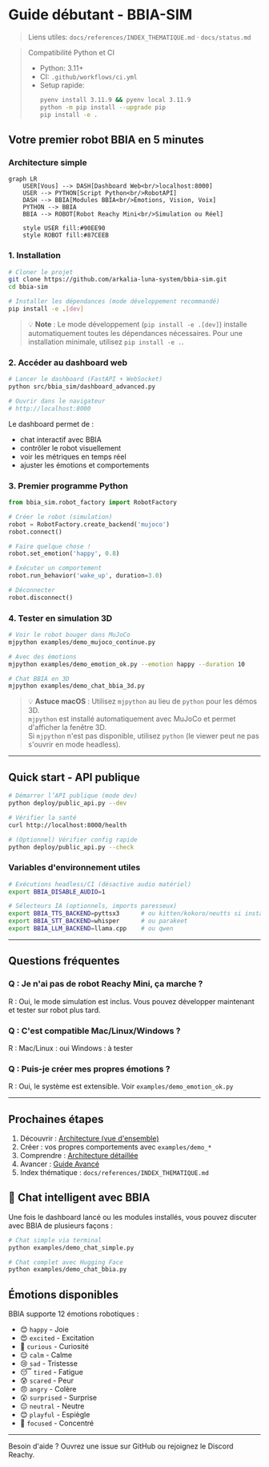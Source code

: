 # Guide débutant - BBIA-SIM

> Liens utiles: `docs/references/INDEX_THEMATIQUE.md` · `docs/status.md`

> Compatibilité Python et CI
>
> - Python: 3.11+
> - CI: `.github/workflows/ci.yml`
> - Setup rapide:
>   ```bash
>   pyenv install 3.11.9 && pyenv local 3.11.9
>   python -m pip install --upgrade pip
>   pip install -e .
>   ```

## Votre premier robot BBIA en 5 minutes

### Architecture simple

```mermaid
graph LR
    USER[Vous] --> DASH[Dashboard Web<br/>localhost:8000]
    USER --> PYTHON[Script Python<br/>RobotAPI]
    DASH --> BBIA[Modules BBIA<br/>Émotions, Vision, Voix]
    PYTHON --> BBIA
    BBIA --> ROBOT[Robot Reachy Mini<br/>Simulation ou Réel]

    style USER fill:#90EE90
    style ROBOT fill:#87CEEB
```

### 1. Installation

```bash
# Cloner le projet
git clone https://github.com/arkalia-luna-system/bbia-sim.git
cd bbia-sim

# Installer les dépendances (mode développement recommandé)
pip install -e .[dev]
```

> 💡 **Note** : Le mode développement (`pip install -e .[dev]`) installe automatiquement toutes les dépendances nécessaires. Pour une installation minimale, utilisez `pip install -e .`.

### 2. Accéder au dashboard web

```bash
# Lancer le dashboard (FastAPI + WebSocket)
python src/bbia_sim/dashboard_advanced.py

# Ouvrir dans le navigateur
# http://localhost:8000
```

Le dashboard permet de :
- chat interactif avec BBIA
- contrôler le robot visuellement
- voir les métriques en temps réel
- ajuster les émotions et comportements

### 3. Premier programme Python

```python
from bbia_sim.robot_factory import RobotFactory

# Créer le robot (simulation)
robot = RobotFactory.create_backend('mujoco')
robot.connect()

# Faire quelque chose !
robot.set_emotion('happy', 0.8)

# Exécuter un comportement
robot.run_behavior('wake_up', duration=3.0)

# Déconnecter
robot.disconnect()
```

### 4. Tester en simulation 3D

```bash
# Voir le robot bouger dans MuJoCo
mjpython examples/demo_mujoco_continue.py

# Avec des émotions
mjpython examples/demo_emotion_ok.py --emotion happy --duration 10

# Chat BBIA en 3D
mjpython examples/demo_chat_bbia_3d.py
```

> 💡 **Astuce macOS** : Utilisez `mjpython` au lieu de `python` pour les démos 3D.  
> `mjpython` est installé automatiquement avec MuJoCo et permet d'afficher la fenêtre 3D.  
> Si `mjpython` n'est pas disponible, utilisez `python` (le viewer peut ne pas s'ouvrir en mode headless).

---

## Quick start - API publique

```bash
# Démarrer l’API publique (mode dev)
python deploy/public_api.py --dev

# Vérifier la santé
curl http://localhost:8000/health

# (Optionnel) Vérifier config rapide
python deploy/public_api.py --check
```

### Variables d'environnement utiles

```bash
# Exécutions headless/CI (désactive audio matériel)
export BBIA_DISABLE_AUDIO=1

# Sélecteurs IA (optionnels, imports paresseux)
export BBIA_TTS_BACKEND=pyttsx3      # ou kitten/kokoro/neutts si installés
export BBIA_STT_BACKEND=whisper      # ou parakeet
export BBIA_LLM_BACKEND=llama.cpp    # ou qwen
```

---

## Questions fréquentes

### Q : Je n'ai pas de robot Reachy Mini, ça marche ?
R : Oui, le mode simulation est inclus. Vous pouvez développer maintenant et tester sur robot plus tard.

### Q : C'est compatible Mac/Linux/Windows ?
R : Mac/Linux : oui
Windows : à tester

### Q : Puis-je créer mes propres émotions ?
R : Oui, le système est extensible. Voir `examples/demo_emotion_ok.py`

---

## Prochaines étapes

1. Découvrir : [Architecture (vue d'ensemble)](../architecture/ARCHITECTURE_OVERVIEW.md)
2. Créer : vos propres comportements avec `examples/demo_*`
3. Comprendre : [Architecture détaillée](../architecture/ARCHITECTURE_DETAILED.md)
4. Avancer : [Guide Avancé](GUIDE_AVANCE.md)
5. Index thématique : `docs/references/INDEX_THEMATIQUE.md`

## 💬 Chat intelligent avec BBIA

Une fois le dashboard lancé ou les modules installés, vous pouvez discuter avec BBIA de plusieurs façons :

```bash
# Chat simple via terminal
python examples/demo_chat_simple.py

# Chat complet avec Hugging Face
python examples/demo_chat_bbia.py
```

## Émotions disponibles

BBIA supporte 12 émotions robotiques :
- 😊 `happy` - Joie
- 😍 `excited` - Excitation
- 🤔 `curious` - Curiosité
- 😌 `calm` - Calme
- 😢 `sad` - Tristesse
- 😴 `tired` - Fatigue
- 😰 `scared` - Peur
- 😠 `angry` - Colère
- 😮 `surprised` - Surprise
- 😐 `neutral` - Neutre
- 😊 `playful` - Espiègle
- 🧐 `focused` - Concentré

---

Besoin d'aide ? Ouvrez une issue sur GitHub ou rejoignez le Discord Reachy.

